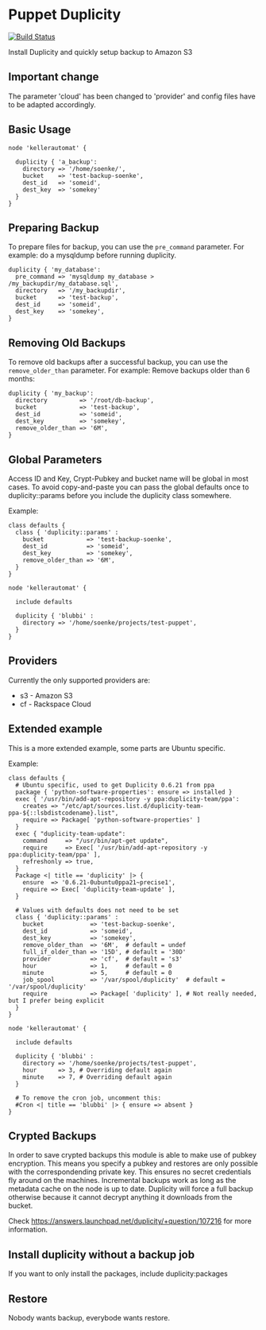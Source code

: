 Puppet Duplicity
================

[![Build Status](https://travis-ci.org/batchman82/puppet-duplicity.png)](https://travis-ci.org/batchman82/puppet-duplicity)

Install Duplicity and quickly setup backup to Amazon S3

Important change
----------------
The parameter 'cloud' has been changed to 'provider' and config files have to be adapted accordingly.

Basic Usage
-----------
    node 'kellerautomat' {

      duplicity { 'a_backup':
        directory => '/home/soenke/',
        bucket    => 'test-backup-soenke',
        dest_id   => 'someid',
        dest_key  => 'somekey'
      }
    }

Preparing Backup
----------------

To prepare files for backup, you can use the ```pre_command``` parameter.
For example: do a mysqldump before running duplicity.

    duplicity { 'my_database':
      pre_command => 'mysqldump my_database > /my_backupdir/my_database.sql',
      directory   => '/my_backupdir',
      bucket      => 'test-backup',
      dest_id     => 'someid',
      dest_key    => 'somekey',
    }

Removing Old Backups
--------------------

To remove old backups after a successful backup, you can use the ```remove_older_than``` parameter.
For example: Remove backups older than 6 months:

    duplicity { 'my_backup':
      directory         => '/root/db-backup',
      bucket            => 'test-backup',
      dest_id           => 'someid',
      dest_key          => 'somekey',
      remove_older_than => '6M',
    }

Global Parameters
-----------------

Access ID and Key, Crypt-Pubkey and bucket name will be global in most cases. To avoid copy-and-paste
you can pass the global defaults once to duplicity::params before you include the duplicity class somewhere.

Example:

    class defaults {
      class { 'duplicity::params' :
        bucket            => 'test-backup-soenke',
        dest_id           => 'someid',
        dest_key          => 'somekey',
        remove_older_than => '6M',
      }
    }

    node 'kellerautomat' {

      include defaults

      duplicity { 'blubbi' :
        directory => '/home/soenke/projects/test-puppet',
      }
    }

Providers
---------
Currently the only supported providers are:
 * s3    - Amazon S3
 * cf    - Rackspace Cloud

Extended example
----------------
This is a more extended example, some parts are Ubuntu specific.

Example:

    class defaults {
      # Ubuntu specific, used to get Duplicity 0.6.21 from ppa
      package { 'python-software-properties': ensure => installed }
      exec { '/usr/bin/add-apt-repository -y ppa:duplicity-team/ppa':
        creates => "/etc/apt/sources.list.d/duplicity-team-ppa-${::lsbdistcodename}.list",
        require => Package[ 'python-software-properties' ]
      }
      exec { "duplicity-team-update":
        command     => "/usr/bin/apt-get update",
        require     => Exec[ '/usr/bin/add-apt-repository -y ppa:duplicity-team/ppa' ],
        refreshonly => true,
      }
      Package <| title == 'duplicity' |> { 
        ensure  => '0.6.21-0ubuntu0ppa21~precise1',
        require => Exec[ 'duplicity-team-update' ],
      }
      
      # Values with defaults does not need to be set
      class { 'duplicity::params' :
        bucket             => 'test-backup-soenke',
        dest_id            => 'someid',
        dest_key           => 'somekey',
        remove_older_than  => '6M',  # default = undef
        full_if_older_than => '15D', # default = '30D'
        provider           => 'cf',  # default = 's3'
        hour               => 1,     # default = 0
        minute             => 5,     # default = 0
        job_spool          => '/var/spool/duplicity'  # default = '/var/spool/duplicity'
        require            => Package[ 'duplicity' ], # Not really needed, but I prefer being explicit
      }
    }

    node 'kellerautomat' {
     
      include defaults
      
      duplicity { 'blubbi' :
        directory => '/home/soenke/projects/test-puppet',
        hour      => 3, # Overriding default again
        minute    => 7, # Overriding default again
      }
      
      # To remove the cron job, uncomment this:
      #Cron <| title == 'blubbi' |> { ensure => absent }
    }

Crypted Backups
---------------

In order to save crypted backups this module is able to make use of pubkey encryption.
This means you specify a pubkey and restores are only possible with the correspondending
private key. This ensures no secret credentials fly around on the machines. Incremental backups
work as long as the metadata cache on the node is up to date. Duplicity will force a full backup
otherwise because it cannot decrypt anything it downloads from the bucket.

Check https://answers.launchpad.net/duplicity/+question/107216 for more information.

Install duplicity without a backup job
--------------------------------------

If you want to only install the packages, include duplicity:packages

Restore
-------

Nobody wants backup, everybode wants restore. 

